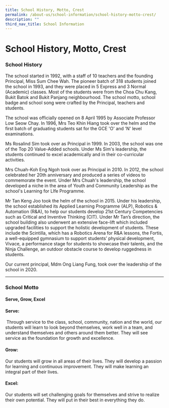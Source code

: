 ```yaml
---
title: School History, Motto, Crest
permalink: /about-us/school-information/school-history-motto-crest/
description: ""
third_nav_title: School Information
---
```

# **School History, Motto, Crest**

### **School History**  

The school started in 1992, with a staff of 10 teachers and the founding Principal, Miss Sum Chee Wah. The pioneer batch of 318 students joined the school in 1993, and they were placed in 5 Express and 3 Normal (Academic) classes. Most of the students were from the Choa Chu Kang, Bukit Batok and Bukit Panjang neighbourhood. The school motto, school badge and school song were crafted by the Principal, teachers and students.   

The school was officially opened on 8 April 1995 by Associate Professor Low Seow Chay. In 1996, Mrs Teo Khin Hiang took over the helm and the first batch of graduating students sat for the GCE 'O' and 'N' level examinations.

Ms Rosalind Sim took over as Principal in 1999. In 2003, the school was one of the Top 20 Value-Added schools. Under Ms Sim's leadership, the students continued to excel academically and in their co-curricular activities.

Mrs Chuah-Koh Eng Ngoh took over as Principal in 2010. In 2012, the school celebrated her 20th anniversary and produced a series of videos to commemorate the event. Under Mrs Chuah's leadership, the school developed a niche in the area of Youth and Community Leadership as the school's Learning for LIfe Programme.

Mr Tan Keng Joo took the helm of the school in 2015. Under his leadership, the school established its Applied Learning Programme (ALP), Robotics & Automation (R&A), to help our students develop 21st Century Competencies such as Critical and Inventive Thinking (CIT). Under Mr Tan’s direction, the school building also underwent an extensive face-lift which included upgraded facilities to support the holistic development of students. These include the Scintilla, which has a Robotics Arena for R&A lessons, the Fortis, a well-equipped gymnasium to support students’ physical development, Vivace, a performance stage for students to showcase their talents, and the Ninja Challenge, an outdoor obstacle course to develop ruggedness in students. 

Our current principal, Mdm Ong Liang Fung, took over the leadership of the school in 2020.

-------------------------------------------------------------------------


### **School Motto**  

#### **Serve, Grow, Excel**

  

#### **Serve:**

 Through service to the class, school, community, nation and the world, our students will learn to look beyond themselves, work well in a team, and understand themselves and others around them better. They will see service as the foundation for growth and excellence.

#### **Grow:**

Our students will grow in all areas of their lives. They will develop a passion for learning and continuous improvement. They will make learning an integral part of their lives.

#### **Excel:** 

Our students will set challenging goals for themselves and strive to realize their own potential. They will put in their best in everything they do.